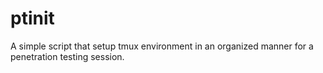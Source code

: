 # ptinit
A simple script that setup tmux environment in an organized manner for a penetration testing session.
